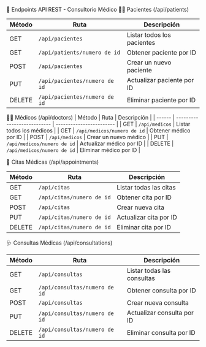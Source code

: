 📡 Endpoints API REST - Consultorio Médico
🧑‍⚕️ Pacientes (/api/patients)


| Método | Ruta                          | Descripción                |
| ------ | ----------------------------- | -------------------------- |
| GET    | `/api/pacientes`              | Listar todos los pacientes |
| GET    | `/api/patients/numero de id`  | Obtener paciente por ID    |
| POST   | `/api/pacientes`              | Crear un nuevo paciente    |
| PUT    | `/api/pacientes/numero de id` | Actualizar paciente por ID |
| DELETE | `/api/pacientes/numero de id` | Eliminar paciente por ID   |


👨‍⚕️ Médicos (/api/doctors)
| Método | Ruta                        | Descripción              |
| ------ | --------------------------- | ------------------------ |
| GET    | `/api/medicos`              | Listar todos los médicos |
| GET    | `/api/medicos/numero de id` | Obtener médico por ID    |
| POST   | `/api/medicos`              | Crear un nuevo médico    |
| PUT    | `/api/medicos/numero de id` | Actualizar médico por ID |
| DELETE | `/api/medicos/numero de id` | Eliminar médico por ID   |

📅 Citas Médicas (/api/appointments)

| Método | Ruta                      | Descripción            |
| ------ | ------------------------- | ---------------------- |
| GET    | `/api/citas`              | Listar todas las citas |
| GET    | `/api/citas/numero de id` | Obtener cita por ID    |
| POST   | `/api/citas`              | Crear nueva cita       |
| PUT    | `/api/citas/numero de id` | Actualizar cita por ID |
| DELETE | `/api/citas/numero de id` | Eliminar cita por ID   |

🩺 Consultas Médicas (/api/consultations)

| Método | Ruta                          | Descripción                |
| ------ | ----------------------------- | -------------------------- |
| GET    | `/api/consultas`              | Listar todas las consultas |
| GET    | `/api/consultas/numero de id` | Obtener consulta por ID    |
| POST   | `/api/consultas`              | Crear nueva consulta       |
| PUT    | `/api/consultas/numero de id` | Actualizar consulta por ID |
| DELETE | `/api/consultas/numero de id` | Eliminar consulta por ID   |


